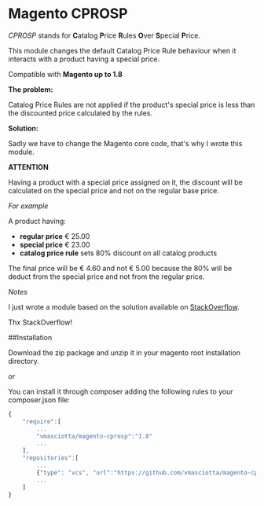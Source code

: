 # Magento CPROSP

*CPROSP* stands for **C**atalog **P**rice **R**ules **O**ver **S**pecial **P**rice.

This module changes the default Catalog Price Rule behaviour when it interacts with a product having a special price.

Compatible with **Magento up to 1.8**

**The problem:**

Catalog Price Rules are not applied if the product's special price is less than the  discounted price calculated by the rules.

**Solution:**

Sadly we have to change the Magento core code, that's why I wrote this module.

**ATTENTION**

Having a product with a special price assigned on it, the discount will be calculated on the special price and not on the regular base price.

*For example*

A product having:

* **regular price** € 25.00
* **special price** € 23.00
* **catalog price rule** sets 80% discount on all catalog products

The final price will be € 4.60 and not € 5.00 because the 80% will be deduct from the special price and not from the regular price.

*Notes*

I just wrote a module based on the solution available on [StackOverflow](http://stackoverflow.com/questions/18120342/catalog-price-rules-applied-to-special-price).

Thx StackOverflow!

##Installation

Download the zip package and unzip it in your magento root installation directory.

*or*

You can install it through composer adding the following rules to your composer.json file:

```js
{
    "require":[
        ...
        "vmasciotta/magento-cprosp":"1.8"
        ...
    ],
    "repositories":[
        ...
        {"type": "vcs", "url":"https://github.com/vmasciotta/magento-cprosp.git"}
        ...
    ]
}
```